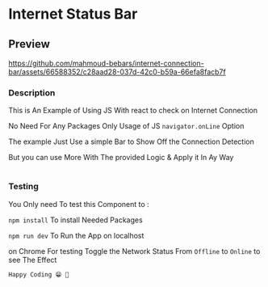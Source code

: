 # Internet Status Bar

## Preview
https://github.com/mahmoud-bebars/internet-connection-bar/assets/66588352/c28aad28-037d-42c0-b59a-66efa8facb7f

### Description

This is An Example of Using JS With react to check on Internet Connection

No Need For Any Packages Only Usage of JS `navigator.onLine` Option

The example Just Use a simple Bar to Show Off the Connection Detection

But you can use More With The provided Logic & Apply it In Ay Way

#

### Testing

You Only need To test this Component to :

`npm install` To install Needed Packages

`npm run dev` To Run the App on localhost

on Chrome For testing Toggle the Network Status From `Offline` to `Online` to see The Effect

`Happy Coding 😁 🚀`
